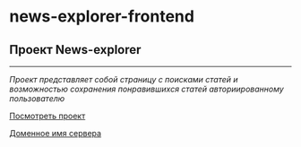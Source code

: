 # news-explorer-frontend

## Проект News-explorer
____________________________________________________________

_Проект представляет собой страницу с поисками статей и возможностью сохранения понравившихся статей авториированному пользователю_

[Посмотреть проект](http://mortany-news.students.nomoreparties.xyz/ "Добро пожаловать на news-explorer")

[Доменное имя сервера](https://api.mortany-news.students.nomoreparties.xyz/ "Привет, сервак")  
